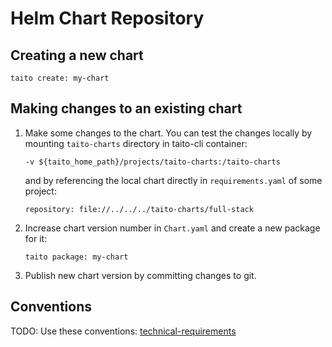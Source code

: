 # Helm Chart Repository

## Creating a new chart

```
taito create: my-chart
```

## Making changes to an existing chart

1. Make some changes to the chart. You can test the changes locally by mounting `taito-charts` directory in taito-cli container:

    ```
    -v ${taito_home_path}/projects/taito-charts:/taito-charts
    ```

    and by referencing the local chart directly in `requirements.yaml` of some project:

    ```
    repository: file://../../../taito-charts/full-stack
    ```

2. Increase chart version number in `Chart.yaml` and create a new package for it:

    ```
    taito package: my-chart
    ```

3. Publish new chart version by committing changes to git.

## Conventions

TODO: Use these conventions: [technical-requirements](https://github.com/helm/charts/blob/master/CONTRIBUTING.md#technical-requirements)
